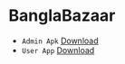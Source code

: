 # BanglaBazaar

 - `Admin Apk` [Download](https://github.com/PijushManna/Apps-Release/raw/main/BanglaBazaar/admin-debug.apk)
 - `User App` [Download](https://github.com/PijushManna/Apps-Release/raw/main/BanglaBazaar/app-debug.apk)
